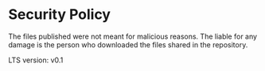 # Security Policy

The files published were not meant for malicious reasons. 
The liable for any damage is the person who downloaded the files shared in the repository.

LTS version: v0.1